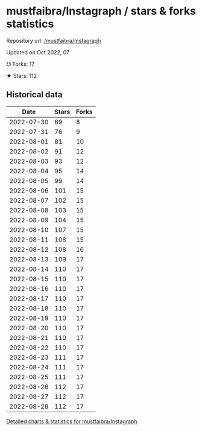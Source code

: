 # mustfaibra/Instagraph / stars & forks statistics

Repository url: [/mustfaibra/Instagraph](https://github.com/mustfaibra/Instagraph)

Updated on Oct 2022, 07

☋ Forks: 17

★ Stars: 112

## Historical data
| Date | Stars | Forks |
|------|-------|-------|
| 2022-07-30 | 69 | 8 | 
| 2022-07-31 | 76 | 9 | 
| 2022-08-01 | 81 | 10 | 
| 2022-08-02 | 91 | 12 | 
| 2022-08-03 | 93 | 12 | 
| 2022-08-04 | 95 | 14 | 
| 2022-08-05 | 99 | 14 | 
| 2022-08-06 | 101 | 15 | 
| 2022-08-07 | 102 | 15 | 
| 2022-08-08 | 103 | 15 | 
| 2022-08-09 | 104 | 15 | 
| 2022-08-10 | 107 | 15 | 
| 2022-08-11 | 108 | 15 | 
| 2022-08-12 | 108 | 16 | 
| 2022-08-13 | 109 | 17 | 
| 2022-08-14 | 110 | 17 | 
| 2022-08-15 | 110 | 17 | 
| 2022-08-16 | 110 | 17 | 
| 2022-08-17 | 110 | 17 | 
| 2022-08-18 | 110 | 17 | 
| 2022-08-19 | 110 | 17 | 
| 2022-08-20 | 110 | 17 | 
| 2022-08-21 | 110 | 17 | 
| 2022-08-22 | 110 | 17 | 
| 2022-08-23 | 111 | 17 | 
| 2022-08-24 | 111 | 17 | 
| 2022-08-25 | 111 | 17 | 
| 2022-08-26 | 112 | 17 | 
| 2022-08-27 | 112 | 17 | 
| 2022-08-28 | 112 | 17 | 


[Detailed charts & statistics for mustfaibra/Instagraph](https://reviewgithub.com/rep/mustfaibra/Instagraph)
